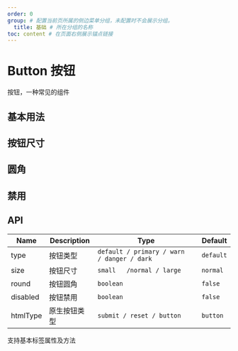 ```yaml
---
order: 0
group: # 配置当前页所属的侧边菜单分组，未配置时不会展示分组。
  title: 基础 # 所在分组的名称
toc: content # 在页面右侧展示锚点链接
---
```


# Button 按钮

按钮，一种常见的组件

## 基本用法

<code src="./demos/type.tsx"></code>

## 按钮尺寸

<code src="./demos/size.tsx"></code>

## 圆角

<code src="./demos/round.tsx"></code>

## 禁用

<code src="./demos/disabled.tsx"></code>

<!-- ## ref 测试

<code src="./demos/ref.tsx"></code> -->

## API

| Name     | Description  | Type                                        | Default   |
| -------- | ------------ | ------------------------------------------- | --------- |
| type     | 按钮类型     | `default / primary / warn  / danger / dark` | `default` |
| size     | 按钮尺寸     | `small   /normal / large `                  | `normal`  |
| round    | 按钮圆角     | `boolean`                                   | `false`   |
| disabled | 按钮禁用     | `boolean`                                   | `false`   |
| htmlType | 原生按钮类型 | `submit / reset / button`                   | `button`  |

支持基本标签属性及方法
